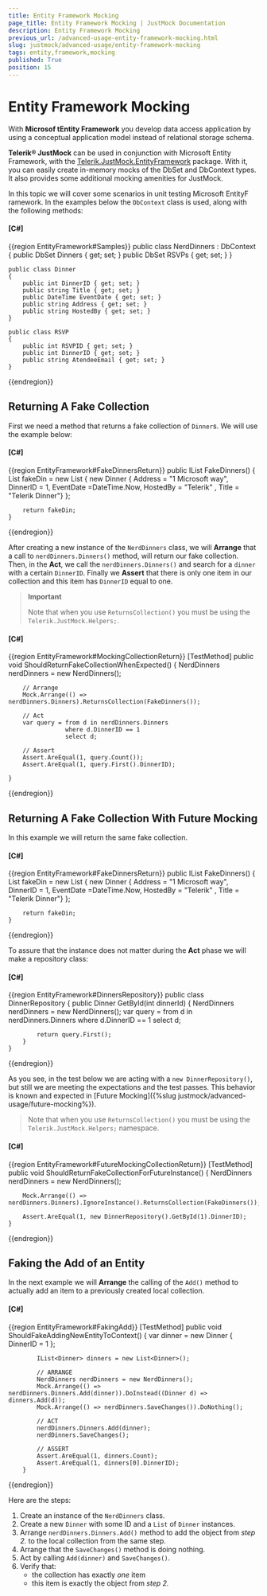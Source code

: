 ```yaml
---
title: Entity Framework Mocking
page_title: Entity Framework Mocking | JustMock Documentation
description: Entity Framework Mocking
previous_url: /advanced-usage-entity-framework-mocking.html
slug: justmock/advanced-usage/entity-framework-mocking
tags: entity,framework,mocking
published: True
position: 15
---
```


# Entity Framework Mocking

With __Microsof tEntity Framework__ you develop data access application by using a conceptual application model instead of relational storage schema.

__Telerik® JustMock__ can be used in conjunction with Microsoft Entity Framework, with the [Telerik.JustMock.EntityFramework](https://github.com/tailsu/Telerik.JustMock.EntityFramework) package. With it, you can easily create in-memory mocks of the DbSet and DbContext types. It also provides some additional mocking amenities for JustMock.

In this topic we will cover some scenarios in unit testing Microsoft EntityF ramework. In the examples below the `DbContext` class is used, along with the following methods:

  #### __[C#]__

  {{region EntityFramework#Samples}}
	public class NerdDinners : DbContext
	{
	    public DbSet<Dinner> Dinners { get; set; }
	    public DbSet<RSVP> RSVPs { get; set; }
	}
	
	public class Dinner
	{
	    public int DinnerID { get; set; }
	    public string Title { get; set; }
	    public DateTime EventDate { get; set; }
	    public string Address { get; set; }
	    public string HostedBy { get; set; }
	}
	
	public class RSVP
	{
	    public int RSVPID { get; set; }
	    public int DinnerID { get; set; }
	    public string AtendeeEmail { get; set; }
	}
   
  {{endregion}}


## Returning A Fake Collection

First we need a method that returns a fake collection of `Dinner`s. We will use the example below:

  #### __[C#]__

  {{region EntityFramework#FakeDinnersReturn}}
    public IList<Dinner> FakeDinners()
	{ 
	    List<Dinner> fakeDin = new List<Dinner>
	    {
	        new Dinner { Address = "1 Microsoft way", DinnerID = 1, EventDate =DateTime.Now, HostedBy = "Telerik" , Title = "Telerik Dinner"}
	    };
	
	    return fakeDin;
	}
  {{endregion}}

After creating a new instance of the `NerdDinners` class, we will __Arrange__ that a call to `nerdDinners.Dinners()` method, will return our fake collection. Then, in the __Act__, we call the `nerdDinners.Dinners()` and search for a `dinner` with a certain `DinnerID`. Finally we __Assert__ that there is only one item in our collection and this item has `DinnerID` equal to one.

> **Important**
>
> Note that when you use `ReturnsCollection()` you must be using the `Telerik.JustMock.Helpers;`.

  #### __[C#]__

  {{region EntityFramework#MockingCollectionReturn}}
	[TestMethod]
	public void ShouldReturnFakeCollectionWhenExpected()
	{
	    NerdDinners nerdDinners = new NerdDinners();
	
	    // Arrange
	    Mock.Arrange(() => nerdDinners.Dinners).ReturnsCollection(FakeDinners());
	
	    // Act
	    var query = from d in nerdDinners.Dinners
	                where d.DinnerID == 1
	                select d;
	
	    // Assert
	    Assert.AreEqual(1, query.Count());
	    Assert.AreEqual(1, query.First().DinnerID);
	
	}
  {{endregion}}

## Returning A Fake Collection With Future Mocking

In this example we will return the same fake collection.

  #### __[C#]__

  {{region EntityFramework#FakeDinnersReturn}}
    public IList<Dinner> FakeDinners()
	{ 
	    List<Dinner> fakeDin = new List<Dinner>
	    {
	        new Dinner { Address = "1 Microsoft way", DinnerID = 1, EventDate =DateTime.Now, HostedBy = "Telerik" , Title = "Telerik Dinner"}
	    };
	
	    return fakeDin;
	}
  {{endregion}}

To assure that the instance does not matter during the __Act__ phase we will make a repository class:

  #### __[C#]__

  {{region EntityFramework#DinnersRepository}}
	public class DinnerRepository
	{
	    public Dinner GetById(int dinnerId)
	    {
	        NerdDinners nerdDinners = new NerdDinners();
	        var query = from d in nerdDinners.Dinners
	                    where d.DinnerID == 1
	                    select d;
	
	        return query.First();
	    }
	}
  {{endregion}}

As you see, in the test below we are acting with a `new DinnerRepository()`, but still we are meeting the expectations and the test passes. This behavior is known and expected in [Future Mocking]({%slug justmock/advanced-usage/future-mocking%}).

> Note that when you use `ReturnsCollection()` you must be using the `Telerik.JustMock.Helpers;` namespace.

  #### __[C#]__

  {{region EntityFramework#FutureMockingCollectionReturn}}
	[TestMethod]
	public void ShouldReturnFakeCollectionForFutureInstance()
	{
	    NerdDinners nerdDinners = new NerdDinners();
	
	    Mock.Arrange(() => nerdDinners.Dinners).IgnoreInstance().ReturnsCollection(FakeDinners());
	
	    Assert.AreEqual(1, new DinnerRepository().GetById(1).DinnerID);
	}	
  {{endregion}}

## Faking the Add of an Entity

In the next example we will __Arrange__ the calling of the `Add()` method to actually add an item to a previously created local collection.

  #### __[C#]__
  
  {{region EntityFramework#FakingAdd}}
	[TestMethod]
        public void ShouldFakeAddingNewEntityToContext()
        {
            var dinner = new Dinner { DinnerID = 1 };

            IList<Dinner> dinners = new List<Dinner>();

            // ARRANGE
            NerdDinners nerdDinners = new NerdDinners();
			Mock.Arrange(() => nerdDinners.Dinners.Add(dinner)).DoInstead((Dinner d) => dinners.Add(d));
			Mock.Arrange(() => nerdDinners.SaveChanges()).DoNothing();

            // ACT
            nerdDinners.Dinners.Add(dinner);
            nerdDinners.SaveChanges();

            // ASSERT
            Assert.AreEqual(1, dinners.Count);
            Assert.AreEqual(1, dinners[0].DinnerID);
        }
  {{endregion}}

Here are the steps:

1. Create an instance of the `NerdDinners` class.
1. Create a new `Dinner` with some ID and a `List` of `Dinner` instances.
1. Arrange `nerdDinners.Dinners.Add()` method to add the object from *step 2.* to the local collection from the same step.
1. Arrange that the `SaveChanges()` method is doing nothing.
1. Act by calling `Add(dinner)` and `SaveChanges()`.
1. Verify that:
	* the collection has exactly *one* item
	* this item is exactly the object from *step 2.*
